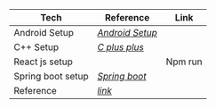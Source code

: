 Tech | Reference | Link
--- | --- | --
Android Setup | *[Android Setup](./Android.md)* |
C++ Setup | *[C plus plus](./C++.md)* | 
React js setup |  | Npm run 
Spring boot setup | *[Spring boot](./springboot.md)* | 
Reference| *[link](https://itnext.io/connect-your-device-over-wifi-instead-of-usb-cable-in-vs-visual-studio-to-debug-your-flutter-app-24496f596e9)* | 
